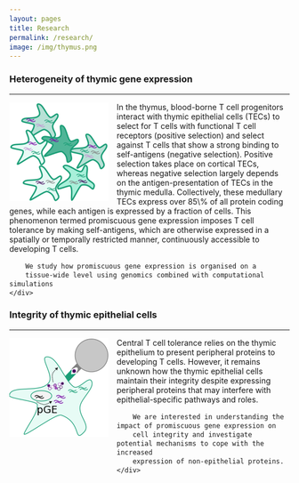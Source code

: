 ```yaml
---
layout: pages
title: Research
permalink: /research/
image: /img/thymus.png
---
```


### Heterogeneity of thymic gene expression
---
<div class="row">
    <div class="col-lg-3" >
        <img class="img-responsive" style="float: left; padding-right:15px;" src="/img/heterogeneity.png">
    </div>
    <div class="col-lg-6">
        In the thymus, blood-borne T cell progenitors interact with thymic epithelial cells (TECs)
        to select for T cells with functional T cell receptors (positive selection) and select
        against T cells that show a strong binding to self-antigens (negative selection).
        Positive selection takes place on cortical TECs, whereas negative selection largely
        depends on the antigen-presentation of TECs in the thymic medulla. Collectively, these
        medullary TECs express over 85\% of all protein coding genes, while each antigen
        is expressed by a fraction of cells. This phenomenon termed promiscuous gene expression
        imposes T cell tolerance by making self-antigens, which are otherwise expressed in
        a spatially or temporally restricted manner, continuously accessible to developing T cells.

        We study how promiscuous gene expression is organised on a
        tissue-wide level using genomics combined with computational simulations 
    </div>
</div>


### Integrity of thymic epithelial cells
---
<div class="row">
    <div class="col-lg-3">
        <img class="img-responsive" style="float: left; padding-right:15px;" src="/img/antigen.png">
    </div>
    <div class="col-lg-6">
        Central T cell tolerance relies on the thymic epithelium to present peripheral
        proteins to developing T cells. However, it remains unknown how the thymic
        epithelial cells maintain their integrity despite expressing peripheral
        proteins that may interfere with epithelial-specific pathways and roles.

        We are interested in understanding the impact of promiscuous gene expression on
        cell integrity and investigate potential mechanisms to cope with the increased
        expression of non-epithelial proteins.
    </div>
</div>





